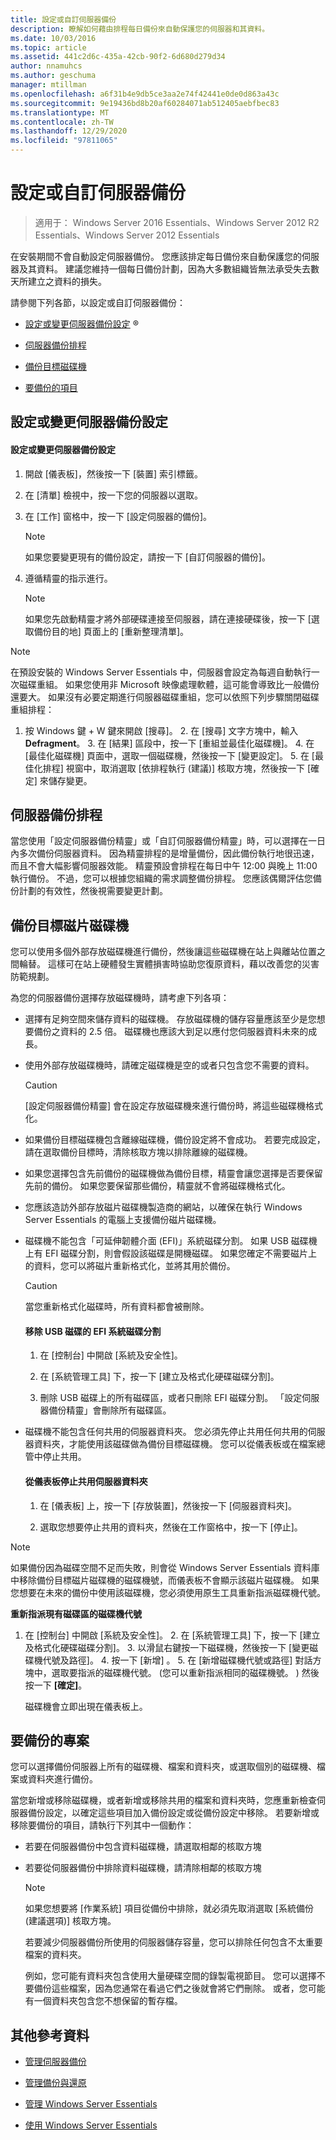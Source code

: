 ```yaml
---
title: 設定或自訂伺服器備份
description: 瞭解如何藉由排程每日備份來自動保護您的伺服器和其資料。
ms.date: 10/03/2016
ms.topic: article
ms.assetid: 441c2d6c-435a-42cb-90f2-6d680d279d34
author: nnamuhcs
ms.author: geschuma
manager: mtillman
ms.openlocfilehash: a6f31b4e9db5ce3aa2e74f42441e0de0d863a43c
ms.sourcegitcommit: 9e19436bd8b20af60284071ab512405aebfbec83
ms.translationtype: MT
ms.contentlocale: zh-TW
ms.lasthandoff: 12/29/2020
ms.locfileid: "97811065"
---
```

# <a name="set-up-or-customize-server-backup"></a>設定或自訂伺服器備份

>適用于： Windows Server 2016 Essentials、Windows Server 2012 R2 Essentials、Windows Server 2012 Essentials

 在安裝期間不會自動設定伺服器備份。 您應該排定每日備份來自動保護您的伺服器及其資料。 建議您維持一個每日備份計劃，因為大多數組織皆無法承受失去數天所建立之資料的損失。

 請參閱下列各節，以設定或自訂伺服器備份：

-   [設定或變更伺服器備份設定](Set-up-or-customize-server-backup.md#BKMK_1)  &reg;

-   [伺服器備份排程](Set-up-or-customize-server-backup.md#BKMK_2)

-   [備份目標磁碟機](Set-up-or-customize-server-backup.md#BKMK_Target)

-   [要備份的項目](Set-up-or-customize-server-backup.md#BKMK_4)

##  <a name="set-up-or-change-server-backup-settings"></a><a name="BKMK_1"></a> 設定或變更伺服器備份設定

#### <a name="to-set-up-or-change-server-backup-settings"></a>設定或變更伺服器備份設定

1.  開啟 [儀表板]，然後按一下 [裝置] 索引標籤。

2.  在 [清單] 檢視中，按一下您的伺服器以選取。

3.  在 [工作] 窗格中，按一下 [設定伺服器的備份]。

    > [!NOTE]
    >  如果您要變更現有的備份設定，請按一下 [自訂伺服器的備份]。

4.  遵循精靈的指示進行。

    > [!NOTE]
    >  如果您先啟動精靈才將外部硬碟連接至伺服器，請在連接硬碟後，按一下 [選取備份目的地] 頁面上的 [重新整理清單]。

> [!NOTE]
>  在預設安裝的 Windows Server Essentials 中，伺服器會設定為每週自動執行一次磁碟重組。 如果您使用非 Microsoft 映像處理軟體，這可能會導致比一般備份還要大。 如果沒有必要定期進行伺服器磁碟重組，您可以依照下列步驟關閉磁碟重組排程：
>
> 1. 按 Windows 鍵 + W 鍵來開啟 [搜尋]。
>    2. 在 [搜尋] 文字方塊中，輸入 **Defragment**。
>    3. 在 [結果] 區段中，按一下 [重組並最佳化磁碟機]。
>    4. 在 [最佳化磁碟機] 頁面中，選取一個磁碟機，然後按一下 [變更設定]。
>    5. 在 [最佳化排程] 視窗中，取消選取 [依排程執行 (建議)] 核取方塊，然後按一下 [確定] 來儲存變更。

##  <a name="server-backup-schedule"></a><a name="BKMK_2"></a> 伺服器備份排程
 當您使用「設定伺服器備份精靈」或「自訂伺服器備份精靈」時，可以選擇在一日內多次備份伺服器資料。 因為精靈排程的是增量備份，因此備份執行地很迅速，而且不會大幅影響伺服器效能。 精靈預設會排程在每日中午 12:00 與晚上 11:00 執行備份。 不過，您可以根據您組織的需求調整備份排程。 您應該偶爾評估您備份計劃的有效性，然後視需要變更計劃。

##  <a name="backup-target-drive"></a><a name="BKMK_Target"></a> 備份目標磁片磁碟機
 您可以使用多個外部存放磁碟機進行備份，然後讓這些磁碟機在站上與離站位置之間輪替。 這樣可在站上硬體發生實體損害時協助您復原資料，藉以改善您的災害防範規劃。

 為您的伺服器備份選擇存放磁碟機時，請考慮下列各項：

-   選擇有足夠空間來儲存資料的磁碟機。 存放磁碟機的儲存容量應該至少是您想要備份之資料的 2.5 倍。 磁碟機也應該大到足以應付您伺服器資料未來的成長。

-   使用外部存放磁碟機時，請確定磁碟機是空的或者只包含您不需要的資料。

    > [!CAUTION]
    >  [設定伺服器備份精靈] 會在設定存放磁碟機來進行備份時，將這些磁碟機格式化。

-   如果備份目標磁碟機包含離線磁碟機，備份設定將不會成功。 若要完成設定，請在選取備份目標時，清除核取方塊以排除離線的磁碟機。

-   如果您選擇包含先前備份的磁碟機做為備份目標，精靈會讓您選擇是否要保留先前的備份。 如果您要保留那些備份，精靈就不會將磁碟機格式化。

-   您應該造訪外部存放磁片磁碟機製造商的網站，以確保在執行 Windows Server Essentials 的電腦上支援備份磁片磁碟機。

-   磁碟機不能包含「可延伸韌體介面 (EFI)」系統磁碟分割。 如果 USB 磁碟機上有 EFI 磁碟分割，則會假設該磁碟是開機磁碟。 如果您確定不需要磁片上的資料，您可以將磁片重新格式化，並將其用於備份。

    > [!CAUTION]
    >  當您重新格式化磁碟時，所有資料都會被刪除。

    #### <a name="to-remove-an-efi-system-partition-from-a-usb-disk"></a>移除 USB 磁碟的 EFI 系統磁碟分割

    1.  在 [控制台] 中開啟 [系統及安全性]。

    2.  在 [系統管理工具] 下，按一下 [建立及格式化硬碟磁碟分割]。

    3.  刪除 USB 磁碟上的所有磁碟區，或者只刪除 EFI 磁碟分割。 「設定伺服器備份精靈」會刪除所有磁碟區。

-   磁碟機不能包含任何共用的伺服器資料夾。 您必須先停止共用任何共用的伺服器資料夾，才能使用該磁碟做為備份目標磁碟機。 您可以從儀表板或在檔案總管中停止共用。

    #### <a name="to-stop-sharing-on-a-server-folder-from-the-dashboard"></a>從儀表板停止共用伺服器資料夾

    1.  在 [儀表板] 上，按一下 [存放裝置]，然後按一下 [伺服器資料夾]。

    2.  選取您想要停止共用的資料夾，然後在工作窗格中，按一下 [停止]。

> [!NOTE]
>  如果備份因為磁碟空間不足而失敗，則會從 Windows Server Essentials 資料庫中移除備份目標磁片磁碟機的磁碟機號，而儀表板不會顯示該磁片磁碟機。 如果您想要在未來的備份中使用該磁碟機，您必須使用原生工具重新指派磁碟機代號。
>
>  **重新指派現有磁碟區的磁碟機代號**
>
> 1. 在 [控制台] 中開啟 [系統及安全性]。
>    2. 在 [系統管理工具] 下，按一下 [建立及格式化硬碟磁碟分割]。
>    3. 以滑鼠右鍵按一下磁碟機，然後按一下 [變更磁碟機代號及路徑]。
>    4. 按一下 [新增] 。
>    5. 在 [新增磁碟機代號或路徑] 對話方塊中，選取要指派的磁碟機代號。  (您可以重新指派相同的磁碟機號。 ) 然後按一下 **[確定]**。
>
>    磁碟機會立即出現在儀表板上。

##  <a name="items-to-be-backed-up"></a><a name="BKMK_4"></a> 要備份的專案
 您可以選擇備份伺服器上所有的磁碟機、檔案和資料夾，或選取個別的磁碟機、檔案或資料夾進行備份。

 當您新增或移除磁碟機，或者新增或移除共用的檔案和資料夾時，您應重新檢查伺服器備份設定，以確定這些項目加入備份設定或從備份設定中移除。 若要新增或移除要備份的項目，請執行下列其中一個動作：

- 若要在伺服器備份中包含資料磁碟機，請選取相鄰的核取方塊

- 若要從伺服器備份中排除資料磁碟機，請清除相鄰的核取方塊

  > [!NOTE]
  >  如果您想要將 [作業系統] 項目從備份中排除，就必須先取消選取 [系統備份 (建議選項)] 核取方塊。

  若要減少伺服器備份所使用的伺服器儲存容量，您可以排除任何包含不太重要檔案的資料夾。

  例如，您可能有資料夾包含使用大量硬碟空間的錄製電視節目。 您可以選擇不要備份這些檔案，因為您通常在看過它們之後就會將它們刪除。 或者，您可能有一個資料夾包含您不想保留的暫存檔。

## <a name="additional-references"></a>其他參考資料

-   [管理伺服器備份](Manage-Server-Backup-in-Windows-Server-Essentials.md)

-   [管理備份與還原](Manage-Backup-and-Restore-in-Windows-Server-Essentials.md)

-   [管理 Windows Server Essentials](Manage-Windows-Server-Essentials.md)

-   [使用 Windows Server Essentials](../use/Use-Windows-Server-Essentials.md)

